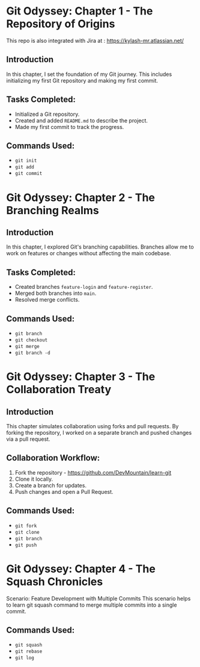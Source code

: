 # Git Odyssey: Chapter 1 - The Repository of Origins

This repo is also integrated with Jira at : https://kylash-mr.atlassian.net/

## Introduction
In this chapter, I set the foundation of my Git journey. This includes initializing my first Git repository and making my first commit.

## Tasks Completed:
- Initialized a Git repository.
- Created and added `README.md` to describe the project.
- Made my first commit to track the progress.

## Commands Used:
- `git init`
- `git add`
- `git commit`

# Git Odyssey: Chapter 2 - The Branching Realms

## Introduction
In this chapter, I explored Git's branching capabilities. Branches allow me to work on features or changes without affecting the main codebase.

## Tasks Completed:
- Created branches `feature-login` and `feature-register`.
- Merged both branches into `main`.
- Resolved merge conflicts.

## Commands Used:
- `git branch`
- `git checkout`
- `git merge`
- `git branch -d`
# Git Odyssey: Chapter 3 - The Collaboration Treaty

## Introduction
This chapter simulates collaboration using forks and pull requests. By forking the repository, I worked on a separate branch and pushed changes via a pull request.

## Collaboration Workflow:
1. Fork the repository - https://github.com/DevMountain/learn-git
2. Clone it locally.
3. Create a branch for updates.
4. Push changes and open a Pull Request.

## Commands Used:
- `git fork`
- `git clone`
- `git branch`
- `git push`

# Git Odyssey: Chapter 4 - The Squash Chronicles
Scenario: Feature Development with Multiple Commits
This scenario helps to learn git squash command to merge multiple commits into a single commit.

## Commands Used:
- `git squash`
- `git rebase`
- `git log`
